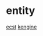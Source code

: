 # entity

[ecst](https://github.com/vittorioromeo/ecst)
[kengine](https://github.com/phisko/kengine)
